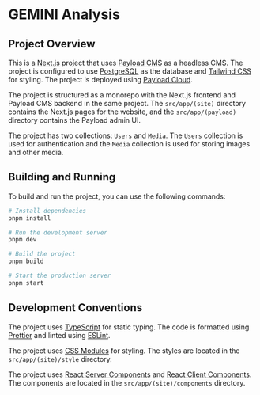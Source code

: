 # GEMINI Analysis

## Project Overview

This is a [Next.js](https://nextjs.org/) project that uses [Payload CMS](https://payloadcms.com/) as a headless CMS. The project is configured to use [PostgreSQL](https://www.postgresql.org/) as the database and [Tailwind CSS](https://tailwindcss.com/) for styling. The project is deployed using [Payload Cloud](https://payloadcms.com/cloud).

The project is structured as a monorepo with the Next.js frontend and Payload CMS backend in the same project. The `src/app/(site)` directory contains the Next.js pages for the website, and the `src/app/(payload)` directory contains the Payload admin UI.

The project has two collections: `Users` and `Media`. The `Users` collection is used for authentication and the `Media` collection is used for storing images and other media.

## Building and Running

To build and run the project, you can use the following commands:

```bash
# Install dependencies
pnpm install

# Run the development server
pnpm dev

# Build the project
pnpm build

# Start the production server
pnpm start
```

## Development Conventions

The project uses [TypeScript](https://www.typescriptlang.org/) for static typing. The code is formatted using [Prettier](https://prettier.io/) and linted using [ESLint](https://eslint.org/).

The project uses [CSS Modules](https://github.com/css-modules/css-modules) for styling. The styles are located in the `src/app/(site)/style` directory.

The project uses [React Server Components](https://nextjs.org/docs/getting-started/react-essentials#server-components) and [React Client Components](https://nextjs.org/docs/getting-started/react-essentials#client-components). The components are located in the `src/app/(site)/components` directory.

